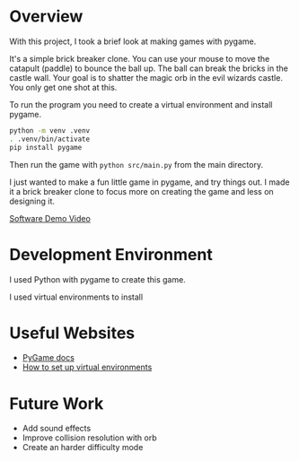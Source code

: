 # Overview

With this project, I took a brief look at making games with pygame.

It's a simple brick breaker clone.
You can use your mouse to move the catapult (paddle) to bounce the ball up.
The ball can break the bricks in the castle wall.
Your goal is to shatter the magic orb in the evil wizards castle.
You only get one shot at this.

To run the program you need to create a virtual environment and install pygame.

```sh
python -m venv .venv
. .venv/bin/activate
pip install pygame
```

Then run the game with `python src/main.py` from the main directory.

I just wanted to make a fun little game in pygame, and try things out.
I made it a brick breaker clone to focus more on creating the game and less on designing it.

[Software Demo Video](https://youtu.be/TDzYjKvAouw)

# Development Environment

I used Python with pygame to create this game.

I used virtual environments to install

# Useful Websites

* [PyGame docs](https://www.pygame.org/docs/)
* [How to set up virtual environments](https://realpython.com/python-virtual-environments-a-primer/)

# Future Work

* Add sound effects
* Improve collision resolution with orb
* Create an harder difficulty mode
